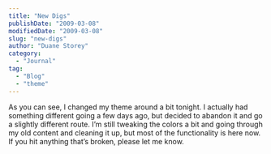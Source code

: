 ```yaml
---
title: "New Digs"
publishDate: "2009-03-08"
modifiedDate: "2009-03-08"
slug: "new-digs"
author: "Duane Storey"
category:
  - "Journal"
tag:
  - "Blog"
  - "theme"
---
```


As you can see, I changed my theme around a bit tonight. I actually had something different going a few days ago, but decided to abandon it and go a slightly different route. I’m still tweaking the colors a bit and going through my old content and cleaning it up, but most of the functionality is here now. If you hit anything that’s broken, please let me know.